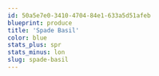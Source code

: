 ```yaml
---
id: 50a5e7e0-3410-4704-84e1-633a5d51afeb
blueprint: produce
title: 'Spade Basil'
color: blue
stats_plus: spr
stats_minus: lon
slug: spade-basil
---
```

